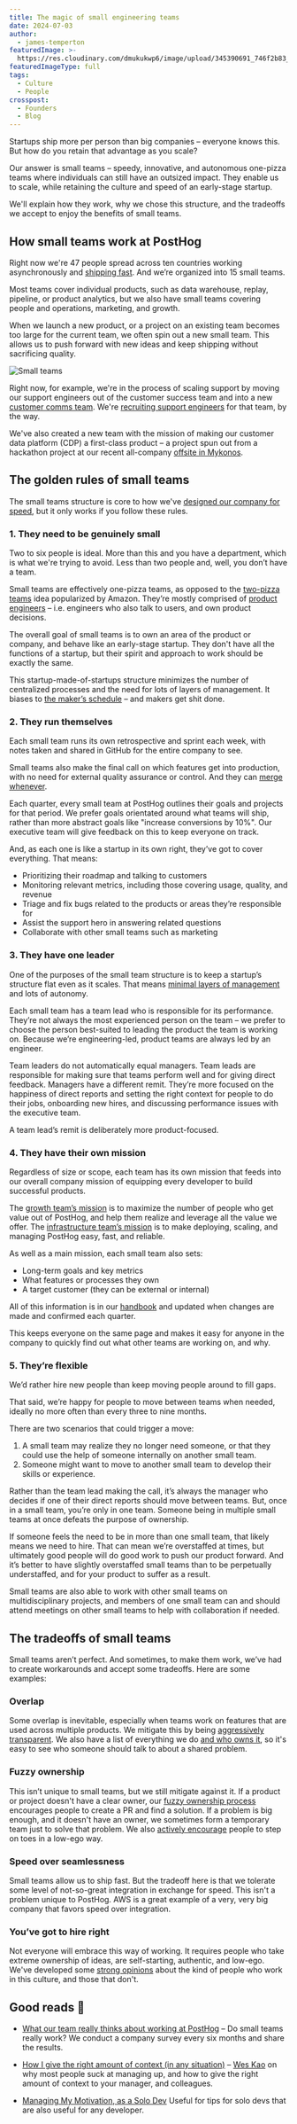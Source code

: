 ```yaml
---
title: The magic of small engineering teams
date: 2024-07-03
author:
  - james-temperton
featuredImage: >-
  https://res.cloudinary.com/dmukukwp6/image/upload/345390691_746f2b83_6290_4d68_b612_dd9360b43515_20e0f385a7.jpg
featuredImageType: full
tags:
  - Culture
  - People
crosspost:
  - Founders
  - Blog
---
```


Startups ship more per person than big companies – everyone knows this. But how do you retain that advantage as you scale?

Our answer is small teams – speedy, innovative, and autonomous one-pizza teams where individuals can still have an outsized impact. They enable us to scale, while retaining the culture and speed of an early-stage startup.

We'll explain how they work, why we chose this structure, and the tradeoffs we accept to enjoy the benefits of small teams.

## How small teams work at PostHog

Right now we're 47 people spread across ten countries working asynchronously and [shipping fast](/changelog/2024). And we’re organized into 15 small teams.

Most teams cover individual products, such as data warehouse, replay, pipeline, or product analytics, but we also have small teams covering people and operations, marketing, and growth.

When we launch a new product, or a project on an existing team becomes too large for the current team, we often spin out a new small team. This allows us to push forward with new ideas and keep shipping without sacrificing quality.

![Small teams](https://res.cloudinary.com/dmukukwp6/image/upload/small_team_1_cdceda04ab.png)

Right now, for example, we're in the process of scaling support by moving our support engineers out of the customer success team and into a new [customer comms team](/teams/customer-comms). We're [recruiting support engineers](/careers/support-engineer) for that team, by the way.

We've also created a new team with the mission of making our customer data platform (CDP) a first-class product – a project spun out from a hackathon project at our recent all-company [offsite in Mykonos](/blog/mykonos-hackathon).

## The golden rules of small teams

The small teams structure is core to how we've [designed our company for speed](https://newsletter.posthog.com/p/how-to-design-your-company-for-speed), but it only works if you follow these rules.

### 1. They need to be genuinely small

Two to six people is ideal. More than this and you have a department, which is what we're trying to avoid. Less than two people and, well, you don’t have a team.

Small teams are effectively one-pizza teams, as opposed to the [two-pizza teams](https://docs.aws.amazon.com/whitepapers/latest/introduction-devops-aws/two-pizza-teams.html) idea popularized by Amazon. They’re mostly comprised of [product engineers](/blog/what-is-a-product-engineer) – i.e. engineers who also talk to users, and own product decisions.

The overall goal of small teams is to own an area of the product or company, and behave like an early-stage startup. They don't have all the functions of a startup, but their spirit and approach to work should be exactly the same.

This startup-made-of-startups structure minimizes the number of centralized processes and the need for lots of layers of management. It biases to [the maker’s schedule](https://www.paulgraham.com/makersschedule.html) – and makers get shit done.

### 2. They run themselves

Each small team runs its own retrospective and sprint each week, with notes taken and shared in GitHub for the entire company to see.

Small teams also make the final call on which features get into production, with no need for external quality assurance or control. And they can [merge whenever](/handbook/engineering/development-process#merging).

Each quarter, every small team at PostHog outlines their goals and projects for that period. We prefer goals orientated around what teams will ship, rather than more abstract goals like "increase conversions by 10%". Our executive team will give feedback on this to keep everyone on track.

And, as each one is like a startup in its own right, they’ve got to cover everything. That means:

* Prioritizing their roadmap and talking to customers
* Monitoring relevant metrics, including those covering usage, quality, and revenue
* Triage and fix bugs related to the products or areas they’re responsible for
* Assist the support hero in answering related questions
* Collaborate with other small teams such as marketing

### 3. They have one leader

One of the purposes of the small team structure is to keep a startup’s structure flat even as it scales. That means [minimal layers of management](/handbook/company/management) and lots of autonomy.

Each small team has a team lead who is responsible for its performance. They’re not always the most experienced person on the team – we prefer to choose the person best-suited to leading the product the team is working on. Because we’re engineering-led, product teams are always led by an engineer.

Team leaders do not automatically equal managers. Team leads are responsible for making sure that teams perform well and for giving direct feedback. Managers have a different remit. They’re more focused on the happiness of direct reports and setting the right context for people to do their jobs, onboarding new hires, and discussing performance issues with the executive team.

A team lead’s remit is deliberately more product-focused.

<NewsletterForm />

### 4. They have their own mission

Regardless of size or scope, each team has its own mission that feeds into our overall company mission of equipping every developer to build successful products.

The [growth team’s mission](/teams/growth) is to maximize the number of people who get value out of PostHog, and help them realize and leverage all the value we offer. The [infrastructure team’s mission](/teams/infrastructure) is to make deploying, scaling, and managing PostHog easy, fast, and reliable.

As well as a main mission, each small team also sets:

* Long-term goals and key metrics
* What features or processes they own
* A target customer (they can be external or internal)

All of this information is in our [handbook](/handbook) and updated when changes are made and confirmed each quarter.

This keeps everyone on the same page and makes it easy for anyone in the company to quickly find out what other teams are working on, and why.

### 5. They’re flexible

We’d rather hire new people than keep moving people around to fill gaps.

That said, we’re happy for people to move between teams when needed, ideally no more often than every three to nine months.

There are two scenarios that could trigger a move:

1. A small team may realize they no longer need someone, or that they could use the help of someone internally on another small team.
2. Someone might want to move to another small team to develop their skills or experience.

Rather than the team lead making the call, it’s always the manager who decides if one of their direct reports should move between teams. But, once in a small team, you’re only in one team. Someone being in multiple small teams at once defeats the purpose of ownership.

If someone feels the need to be in more than one small team, that likely means we need to hire. That can mean we’re overstaffed at times, but ultimately good people will do good work to push our product forward. And it’s better to have slightly overstaffed small teams than to be perpetually understaffed, and for your product to suffer as a result.

Small teams are also able to work with other small teams on multidisciplinary projects, and members of one small team can and should attend meetings on other small teams to help with collaboration if needed.

## The tradeoffs of small teams

Small teams aren’t perfect. And sometimes, to make them work, we’ve had to create workarounds and accept some tradeoffs. Here are some examples:

### Overlap

Some overlap is inevitable, especially when teams work on features that are used across multiple products. We mitigate this by being [aggressively transparent](/founders/how-to-run-a-transparent-company). We also have a list of everything we do [and who owns it](/handbook/engineering/feature-ownership), so it's easy to see who someone should talk to about a shared problem.

### Fuzzy ownership

This isn’t unique to small teams, but we still mitigate against it. If a product or project doesn't have a clear owner, our [fuzzy ownership process](/handbook/company/fuzzy-ownership) encourages people to create a PR and find a solution. If a problem is big enough, and it doesn't have an owner, we sometimes form a temporary team just to solve that problem. We also [actively encourage](/handbook/values) people to step on toes in a low-ego way.

### Speed over seamlessness

Small teams allow us to ship fast. But the tradeoff here is that we tolerate some level of not-so-great integration in exchange for speed. This isn't a problem unique to PostHog. AWS is a great example of a very, very big company that favors speed over integration.

### You’ve got to hire right

Not everyone will embrace this way of working. It requires people who take extreme ownership of ideas, are self-starting, authentic, and low-ego. We've developed some [strong opinions](https://newsletter.posthog.com/p/hiring-and-managing-cracked-engineers) about the kind of people who work in this culture, and those that don't.

## Good reads 📖

* [What our team really thinks about working at PostHog](/blog/company-survey) – Do small teams really work? We conduct a company survey every six months and share the results.

* [How I give the right amount of context (in any situation)](https://newsletter.weskao.com/p/how-i-give-the-right-amount-of-context) – [Wes Kao](https://open.substack.com/users/4005715-wes-kao?utm_source=mentions) on why most people suck at managing up, and how to give the right amount of context to your manager, and colleagues.

* [Managing My Motivation, as a Solo Dev](https://mbuffett.com/posts/maintaining-motivation) Useful for tips for solo devs that are also useful for any developer.

<NewsletterForm />